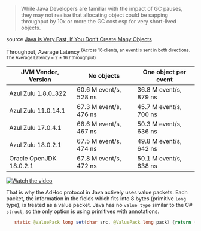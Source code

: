 >While Java Developers are familiar with the impact of GC pauses, 
they may not realise that allocating object could be sapping throughput by 10x or 
more the GC cost esp for very short-lived objects.

source [Java is Very Fast, If You Don’t Create Many Objects](https://blog.vanillajava.blog/2022/09/java-is-very-fast-if-you-dont-create.html)

Throughput, Average Latency <sup>(Across 16 clients, an event is sent in both directions. The Average Latency = 2 * 16 / throughput)</sup>

| JVM Vendor, Version     | No objects             | One object per event   |
|-------------------------|------------------------|------------------------|
| Azul Zulu 1.8.0_322     | 60.6 M event/s, 528 ns | 36.8 M event/s, 879 ns |
| Azul Zulu 11.0.14.1     | 67.3 M event/s, 476 ns | 45.7 M event/s, 700 ns |
| Azul Zulu 17.0.4.1      | 68.6 M event/s, 467 ns | 50.3 M event/s, 636 ns |
| Azul Zulu 18.0.2.1      | 67.5 M event/s, 474 ns | 49.8 M event/s, 642 ns |
| Oracle OpenJDK 18.0.2.1 | 67.8 M event/s, 472 ns | 50.1 M event/s, 638 ns |

[![Watch the video](https://user-images.githubusercontent.com/29354319/197382477-ce53b8cd-d432-4cd6-8b05-c9b7f93ba164.png)](https://youtu.be/qsybVQ5aDDk?t=1126)

That is why the AdHoc protocol in Java actively uses value packets. Each packet, the information in the fields which fits into 8 bytes (primitive `long` type), is treated as a value packet. Java has no `value type` similar to the C# `struct`, so the only option is using primitives with annotations.
```java
   static @ValuePack long set(char src, @ValuePack long pack) {return (long)(pack & ~(255  << 32) | ((src) & (~0L))   << 32) ;}
```
